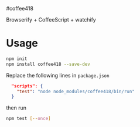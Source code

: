 #coffee418

Browserify + CoffeeScript + watchify

# Usage

```sh
npm init
npm install coffee418 --save-dev
```

Replace the following lines in `package.json`
```json
  "scripts": {
    "test": "node node_modules/coffee418/bin/run"
  }

```
then run
```sh
npm test [--once]
```
